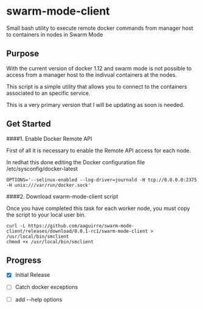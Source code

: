 # swarm-mode-client
Small bash utility to execute remote docker commands from manager host to containers in nodes in Swarm Mode

## Purpose 

With the current version of docker 1.12 and swarm mode is not possible to access from a manager host to the indivual containers at the nodes. 

This script is a simple utility that allows you to connect to the containers associated to an specific service. 

This is a very primary version that I will be updating as soon is needed. 


## Get Started

####1. Enable Docker Remote API

First of all it is necessary to enable the Remote API access for each node. 

In redhat this done editing the Docker configuration file /etc/sysconfig/docker-latest

```
OPTIONS='--selinux-enabled --log-driver=journald -H tcp://0.0.0.0:2375 -H unix:///var/run/docker.sock'
```

####2. Download swarm-mode-client script

Once you have completed this task for each worker node, you must copy the script to your local user bin.

```
curl -L https://github.com/aaguirre/swarm-mode-client/releases/download/0.0.1-rc1/swarm-mode-client > /usr/local/bin/smclient
chmod +x /usr/local/bin/smclient
```


## Progress

- [x] Initial Release
- [ ] Catch docker exceptions
- [ ] add --help options 








